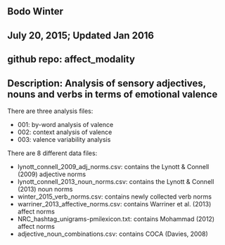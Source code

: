 ## Bodo Winter
## July 20, 2015; Updated Jan 2016
## github repo: affect_modality
## Description: Analysis of sensory adjectives, nouns and verbs in terms of emotional valence

There are three analysis files:
- 001: by-word analysis of valence
- 002: context analysis of valence
- 003: valence variability analysis

There are 8 different data files:
- lynott_connell_2009_adj_norms.csv: contains the Lynott & Connell (2009) adjective norms
- lynott_connell_2013_noun_norms.csv: contains the Lynott & Connell (2013) noun norms
- winter_2015_verb_norms.csv: contains newly collected verb norms
- warriner_2013_affective_norms.csv: contains Warriner et al. (2013) affect norms
- NRC_hashtag_unigrams-pmilexicon.txt: contains Mohammad (2012) affect norms
- adjective_noun_combinations.csv: contains COCA (Davies, 2008)



